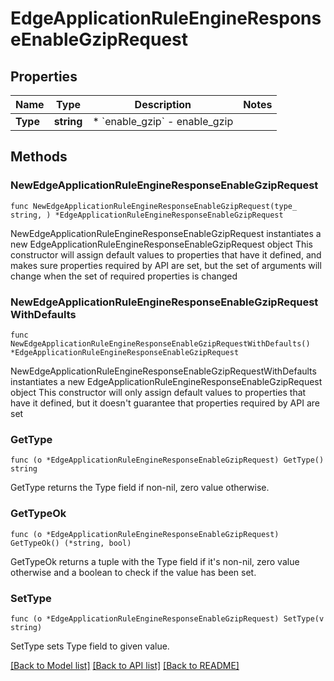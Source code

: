 # EdgeApplicationRuleEngineResponseEnableGzipRequest

## Properties

Name | Type | Description | Notes
------------ | ------------- | ------------- | -------------
**Type** | **string** | * &#x60;enable_gzip&#x60; - enable_gzip | 

## Methods

### NewEdgeApplicationRuleEngineResponseEnableGzipRequest

`func NewEdgeApplicationRuleEngineResponseEnableGzipRequest(type_ string, ) *EdgeApplicationRuleEngineResponseEnableGzipRequest`

NewEdgeApplicationRuleEngineResponseEnableGzipRequest instantiates a new EdgeApplicationRuleEngineResponseEnableGzipRequest object
This constructor will assign default values to properties that have it defined,
and makes sure properties required by API are set, but the set of arguments
will change when the set of required properties is changed

### NewEdgeApplicationRuleEngineResponseEnableGzipRequestWithDefaults

`func NewEdgeApplicationRuleEngineResponseEnableGzipRequestWithDefaults() *EdgeApplicationRuleEngineResponseEnableGzipRequest`

NewEdgeApplicationRuleEngineResponseEnableGzipRequestWithDefaults instantiates a new EdgeApplicationRuleEngineResponseEnableGzipRequest object
This constructor will only assign default values to properties that have it defined,
but it doesn't guarantee that properties required by API are set

### GetType

`func (o *EdgeApplicationRuleEngineResponseEnableGzipRequest) GetType() string`

GetType returns the Type field if non-nil, zero value otherwise.

### GetTypeOk

`func (o *EdgeApplicationRuleEngineResponseEnableGzipRequest) GetTypeOk() (*string, bool)`

GetTypeOk returns a tuple with the Type field if it's non-nil, zero value otherwise
and a boolean to check if the value has been set.

### SetType

`func (o *EdgeApplicationRuleEngineResponseEnableGzipRequest) SetType(v string)`

SetType sets Type field to given value.



[[Back to Model list]](../README.md#documentation-for-models) [[Back to API list]](../README.md#documentation-for-api-endpoints) [[Back to README]](../README.md)


